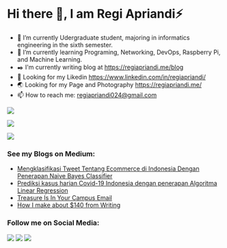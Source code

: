 # Hi there 👋, I am Regi Apriandi⚡

- 🔭 I’m currently Udergraduate student, majoring in informatics engineering in the sixth semester.
- 🌱 I’m currently learning Programing, Networking, DevOps, Raspberry Pi, and Machine Learning.
- ✒️ I'm currently writing blog at https://regiapriandi.me/blog
- 🤔 Looking for my Likedin https://www.linkedin.com/in/regiapriandi/
- 🌏 Looking for my Page and Photography https://regiapriandi.me/
- 📫 How to reach me: regiapriandi024@gmail.com

![](https://komarev.com/ghpvc/?username=regiapriandi012&style=flat)

![](https://github-readme-stats.vercel.app/api?username=regiapriandi012)

![](https://github-readme-stats.vercel.app/api/top-langs?username=regiapriandi012&show_icons=true&locale=en&layout=compact)

### **See my Blogs on Medium:**

- [Mengklasifikasi Tweet Tentang Ecommerce di Indonesia Dengan Penerapan Naive Bayes Classifier](https://medium.com/data-folks-indonesia/mengklasifikasi-tweet-tentang-ecommerce-di-indonesia-dengan-penerapan-naive-bayes-classifier-be2e20ab14a2)
- [Prediksi kasus harian Covid-19 Indonesia dengan penerapan Algoritma Linear Regression](https://medium.com/data-folks-indonesia/prediksi-kasus-harian-covid-19-indonesia-dengan-penerapan-machine-learning-linear-regression-29e01335a27)
- [Treasure Is In Your Campus Email](https://regiapriandi.me/treasure-is-in-your-campus-email-10008cb80116)
- [How I make about $140 from Writing](https://regiapriandi.me/how-i-make-about-140-from-writing-fe80e02f22)

### **Follow me on Social Media:**

[![](https://img.shields.io/badge/Instagram-E4405F?style=for-the-badge&logo=instagram&logoColor=white)](https://www.instagram.com/regiapriandii) 
[![](https://img.shields.io/badge/YouTube-FF0000?style=for-the-badge&logo=youtube&logoColor=white)](https://www.youtube.com/regiapriandi) 
[![](https://img.shields.io/badge/Facebook-1877F2?style=for-the-badge&logo=facebook&logoColor=white)](https://www.facebook.com/regiapriandi012/)
